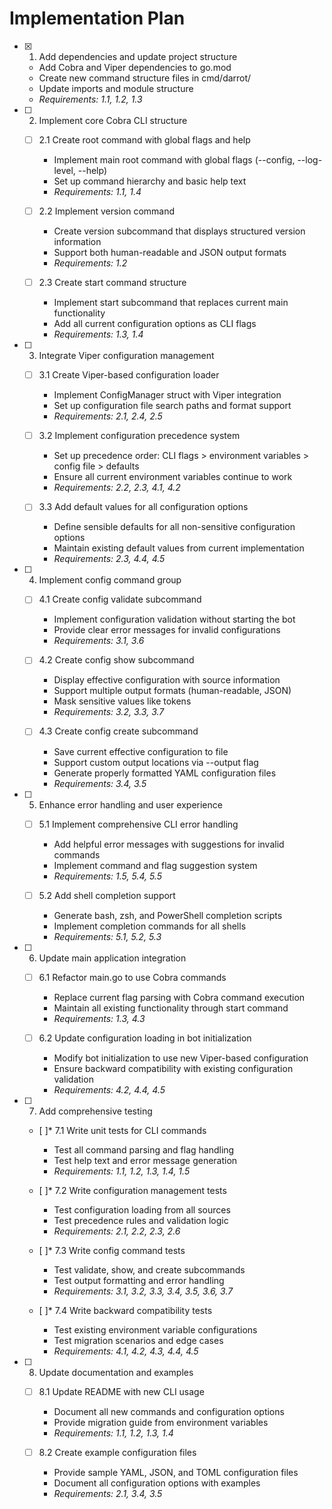 # Implementation Plan

- [x] 1. Add dependencies and update project structure





  - Add Cobra and Viper dependencies to go.mod
  - Create new command structure files in cmd/darrot/
  - Update imports and module structure
  - _Requirements: 1.1, 1.2, 1.3_

- [ ] 2. Implement core Cobra CLI structure
  - [ ] 2.1 Create root command with global flags and help
    - Implement main root command with global flags (--config, --log-level, --help)
    - Set up command hierarchy and basic help text
    - _Requirements: 1.1, 1.4_

  - [ ] 2.2 Implement version command
    - Create version subcommand that displays structured version information
    - Support both human-readable and JSON output formats
    - _Requirements: 1.2_

  - [ ] 2.3 Create start command structure
    - Implement start subcommand that replaces current main functionality
    - Add all current configuration options as CLI flags
    - _Requirements: 1.3, 1.4_

- [ ] 3. Integrate Viper configuration management
  - [ ] 3.1 Create Viper-based configuration loader
    - Implement ConfigManager struct with Viper integration
    - Set up configuration file search paths and format support
    - _Requirements: 2.1, 2.4, 2.5_

  - [ ] 3.2 Implement configuration precedence system
    - Set up precedence order: CLI flags > environment variables > config file > defaults
    - Ensure all current environment variables continue to work
    - _Requirements: 2.2, 2.3, 4.1, 4.2_

  - [ ] 3.3 Add default values for all configuration options
    - Define sensible defaults for all non-sensitive configuration options
    - Maintain existing default values from current implementation
    - _Requirements: 2.3, 4.4, 4.5_

- [ ] 4. Implement config command group
  - [ ] 4.1 Create config validate subcommand
    - Implement configuration validation without starting the bot
    - Provide clear error messages for invalid configurations
    - _Requirements: 3.1, 3.6_

  - [ ] 4.2 Create config show subcommand
    - Display effective configuration with source information
    - Support multiple output formats (human-readable, JSON)
    - Mask sensitive values like tokens
    - _Requirements: 3.2, 3.3, 3.7_

  - [ ] 4.3 Create config create subcommand
    - Save current effective configuration to file
    - Support custom output locations via --output flag
    - Generate properly formatted YAML configuration files
    - _Requirements: 3.4, 3.5_

- [ ] 5. Enhance error handling and user experience
  - [ ] 5.1 Implement comprehensive CLI error handling
    - Add helpful error messages with suggestions for invalid commands
    - Implement command and flag suggestion system
    - _Requirements: 1.5, 5.4, 5.5_

  - [ ] 5.2 Add shell completion support
    - Generate bash, zsh, and PowerShell completion scripts
    - Implement completion commands for all shells
    - _Requirements: 5.1, 5.2, 5.3_

- [ ] 6. Update main application integration
  - [ ] 6.1 Refactor main.go to use Cobra commands
    - Replace current flag parsing with Cobra command execution
    - Maintain all existing functionality through start command
    - _Requirements: 1.3, 4.3_

  - [ ] 6.2 Update configuration loading in bot initialization
    - Modify bot initialization to use new Viper-based configuration
    - Ensure backward compatibility with existing configuration validation
    - _Requirements: 4.2, 4.4, 4.5_

- [ ] 7. Add comprehensive testing
  - [ ]* 7.1 Write unit tests for CLI commands
    - Test all command parsing and flag handling
    - Test help text and error message generation
    - _Requirements: 1.1, 1.2, 1.3, 1.4, 1.5_

  - [ ]* 7.2 Write configuration management tests
    - Test configuration loading from all sources
    - Test precedence rules and validation logic
    - _Requirements: 2.1, 2.2, 2.3, 2.6_

  - [ ]* 7.3 Write config command tests
    - Test validate, show, and create subcommands
    - Test output formatting and error handling
    - _Requirements: 3.1, 3.2, 3.3, 3.4, 3.5, 3.6, 3.7_

  - [ ]* 7.4 Write backward compatibility tests
    - Test existing environment variable configurations
    - Test migration scenarios and edge cases
    - _Requirements: 4.1, 4.2, 4.3, 4.4, 4.5_

- [ ] 8. Update documentation and examples
  - [ ] 8.1 Update README with new CLI usage
    - Document all new commands and configuration options
    - Provide migration guide from environment variables
    - _Requirements: 1.1, 1.2, 1.3, 1.4_

  - [ ] 8.2 Create example configuration files
    - Provide sample YAML, JSON, and TOML configuration files
    - Document all configuration options with examples
    - _Requirements: 2.1, 3.4, 3.5_